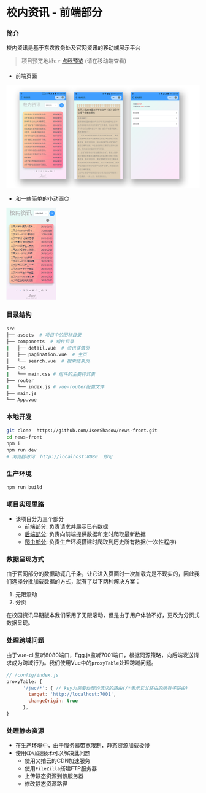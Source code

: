 # 校内资讯 - 前端部分

### 简介
校内资讯是基于东农教务处及官网资讯的移动端展示平台

> 项目预览地址:point_right: [点我预览](https://neau-news.xiaonei.io/index.html#/) (请在移动端查看)
- 前端页面

![预览图片](src/assets/preview.png)

- 和一些简单的小动画:blush:

![animation](src/assets/animation.gif)

### 目录结构
```bash
src
├── assets  # 项目中的图标目录
├── components  # 组件目录
|   ├── detail.vue  # 资讯详情页
│   ├── pagination.vue  # 主页
│   └── search.vue  # 搜索结果页
├── css
|   └── main.css # 组件的主要样式表
├── router
|   └── index.js # vue-router配置文件
├── main.js
└── App.vue
```

### 本地开发
```bash
git clone  https://github.com/JserShadow/news-front.git
cd news-front
npm i
npm run dev
# 浏览器访问  http://localhost:8080  即可
```

### 生产环境
```bash
npm run build
```

### 项目实现思路
- 该项目分为三个部分
  - 前端部分: 负责请求并展示已有数据
  - [后端部分](https://github.com/JserShadow/egg-news): 负责向前端提供数据和定时爬取最新数据
  - [爬虫部分](https://github.com/JserShadow/neau-news-crawler): 负责生产环境搭建时爬取到历史所有数据(一次性程序)

### 数据呈现方式
由于官网部分的数据动辄几千条，让它进入页面时一次加载完是不现实的，因此我们选择分批加载数据的方式，就有了以下两种解决方案：
1. 无限滚动
2. 分页

在校园资讯早期版本我们采用了无限滚动，但是由于用户体验不好，更改为分页式数据呈现。

### 处理跨域问题
由于vue-cli监听8080端口，Egg.js监听7001端口，根据同源策略，向后端发送请求成为跨域行为。我们使用Vue中的`proxyTable`处理跨域问题。
```js
// /config/index.js
proxyTable: {
      '/jwc/*': { // key为需要处理的请求的路由(/*表示它父路由的所有子路由)
        target: 'http://localhost:7001',
        changeOrigin: true
      },
}
```
### 处理静态资源
- 在生产环境中，由于服务器带宽限制，静态资源加载极慢
- 使用`CDN加速技术`可以解决此问题
  - 使用又拍云的CDN加速服务
  - 使用`FileZilla`搭建FTP服务器
  - 上传静态资源到该服务器
  - 修改静态资源路径

